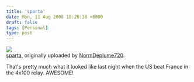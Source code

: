 ```yaml
---
title: 'sparta'
date: Mon, 11 Aug 2008 18:26:38 +0000
draft: false
tags: [Personal]
type: post
---
```


[![](http://farm4.static.flickr.com/3114/2752618505_148658be16.jpg)](http://www.flickr.com/photos/normdeplume/2752618505/ "photo sharing")  
[sparta](http://www.flickr.com/photos/normdeplume/2752618505/), originally uploaded by [NormDeplume720](http://www.flickr.com/people/normdeplume/).

That's pretty much what it looked like last night when the US beat France in the 4x100 relay. AWESOME!
